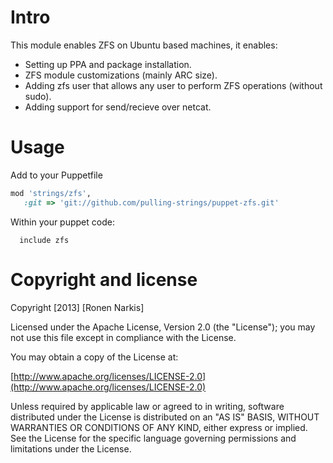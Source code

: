 # Intro

This module enables ZFS on Ubuntu based machines, it enables:

* Setting up PPA and package installation.
* ZFS module customizations (mainly ARC size).
* Adding zfs user that allows any user to perform ZFS operations (without sudo).
* Adding support for send/recieve over netcat.

# Usage

Add to your Puppetfile

```ruby
mod 'strings/zfs',
   :git => 'git://github.com/pulling-strings/puppet-zfs.git'
```

Within your puppet code:

```puppet
  include zfs
```

# Copyright and license

Copyright [2013] [Ronen Narkis]

Licensed under the Apache License, Version 2.0 (the "License");
you may not use this file except in compliance with the License.

You may obtain a copy of the License at:

  [http://www.apache.org/licenses/LICENSE-2.0](http://www.apache.org/licenses/LICENSE-2.0)

Unless required by applicable law or agreed to in writing, software
distributed under the License is distributed on an "AS IS" BASIS,
WITHOUT WARRANTIES OR CONDITIONS OF ANY KIND, either express or implied.
See the License for the specific language governing permissions and
limitations under the License.

